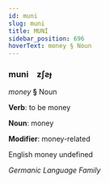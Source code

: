 ```yaml
---
id: muni
slug: muni
title: MUNİ
sidebar_position: 696
hoverText: money § Noun
---
```


### muni&emsp;<span kind="abugida">ƶʃƨɟ</span>

*money* **§** Noun

**Verb**: to be money

**Noun**: money

**Modifier**: money-related

English money undefined

*Germanic Language Family*
